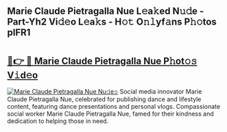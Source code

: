 ## Marie Claude Pietragalla Nue L𝚎a𝚔ed N𝚞𝚍e - Part-Yh2 Vi𝚍𝚎o L𝚎a𝚔s - H𝚘𝚝 O𝚗𝚕yf𝚊ns P𝚑𝚘tos plFR1

# <h2><a href="http://kfbde38.oniu.top/?m=Marie+Claude+Pietragalla+Nue">🔗👉 🔴 Marie Claude Pietragalla Nue P𝚑ot𝚘𝚜 V𝚒d𝚎o</a></h2>

[![Marie Claude Pietragalla Nue Nu𝚍e𝚜](https://i.imgur.com/0qMVB7G.gif)](http://kfbde38.oniu.top/?m=Marie+Claude+Pietragalla+Nue)
Social media innovator Marie Claude Pietragalla Nue, celebrated for publishing dance and lifestyle content, featuring dance presentations and personal vlogs. Compassionate social worker Marie Claude Pietragalla Nue, famed for their kindness and dedication to helping those in need.  
